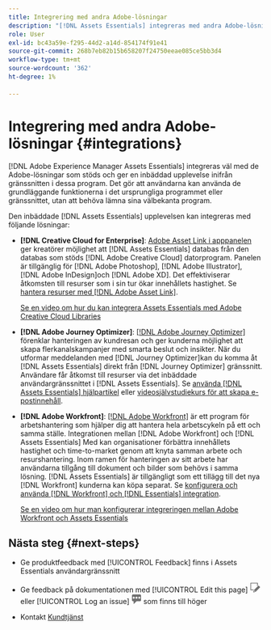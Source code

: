 ```yaml
---
title: Integrering med andra Adobe-lösningar
description: "[!DNL Assets Essentials] integreras med andra Adobe-lösningar och ger en inbäddad upplevelse inifrån det inbyggda programmet."
role: User
exl-id: bc43a59e-f295-44d2-a14d-854174f91e41
source-git-commit: 268b7eb82b15b658207f24750eeae085ce5bb3d4
workflow-type: tm+mt
source-wordcount: '362'
ht-degree: 1%

---
```


# Integrering med andra Adobe-lösningar {#integrations}

[!DNL Adobe Experience Manager Assets Essentials] integreras väl med de Adobe-lösningar som stöds och ger en inbäddad upplevelse inifrån gränssnitten i dessa program. Det gör att användarna kan använda de grundläggande funktionerna i det ursprungliga programmet eller gränssnittet, utan att behöva lämna sina välbekanta program.

Den inbäddade [!DNL Assets Essentials] upplevelsen kan integreras med följande lösningar:

* **[!DNL Creative Cloud for Enterprise]**: [Adobe Asset Link i apppanelen](https://www.adobe.com/creativecloud/business/enterprise/adobe-asset-link.html) ger kreatörer möjlighet att [!DNL Assets Essentials] databas från den databas som stöds [!DNL Adobe Creative Cloud] datorprogram. Panelen är tillgänglig för [!DNL Adobe Photoshop], [!DNL Adobe Illustrator], [!DNL Adobe InDesign]och [!DNL Adobe XD]. Det effektiviserar åtkomsten till resurser som i sin tur ökar innehållets hastighet. Se [hantera resurser med [!DNL Adobe Asset Link]](https://helpx.adobe.com/se/enterprise/using/manage-assets-using-adobe-asset-link.html).

   [Se en video om hur du kan integrera Assets Essentials med Adobe Creative Cloud Libraries](https://experienceleague.adobe.com/docs/experience-manager-learn/assets-essentials/creative-cloud.html)

* **[!DNL Adobe Journey Optimizer]**: [[!DNL Adobe Journey Optimizer]](https://business.adobe.com/products/journey-optimizer/adobe-journey-optimizer.html) förenklar hanteringen av kundresan och ger kunderna möjlighet att skapa flerkanalskampanjer med smarta beslut och insikter. När du utformar meddelanden med [!DNL Journey Optimizer]kan du komma åt [!DNL Assets Essentials] direkt från [!DNL Journey Optimizer] gränssnitt. Användare får åtkomst till resurser via det inbäddade användargränssnittet i [!DNL Assets Essentials]. Se [använda [!DNL Assets Essentials] hjälpartikel](https://experienceleague.adobe.com/docs/journey-optimizer/using/create-messages/assets-essentials.html) eller [videosjälvstudiekurs för att skapa e-postinnehåll](https://experienceleague.adobe.com/docs/journey-optimizer-learn/tutorials/create-messages/create-email-content-with-the-message-editor.html).

* **[!DNL Adobe Workfront]**: [[!DNL Adobe Workfront]](https://www.workfront.com/) är ett program för arbetshantering som hjälper dig att hantera hela arbetscykeln på ett och samma ställe. Integrationen mellan [!DNL Adobe Workfront] och [!DNL Assets Essentials] Med kan organisationer förbättra innehållets hastighet och time-to-market genom att knyta samman arbete och resurshantering. Inom ramen för hanteringen av sitt arbete har användarna tillgång till dokument och bilder som behövs i samma lösning. [!DNL Assets Essentials] är tillgängligt som ett tillägg till det nya [!DNL Workfront] kunderna kan köpa separat. Se [konfigurera och använda [!DNL Workfront] och [!DNL Essentials] integration](https://one.workfront.com/s/document-item?bundleId=the-new-workfront-experience&amp;topicId=Content%2FDocuments%2FAdobe_Workfront_for_Experience_Manager_Assets_Essentials%2F_workfront-for-aem-asset-essentials.htm).

   [Se en video om hur man konfigurerar integreringen mellan Adobe Workfront och Assets Essentials](https://experienceleague.adobe.com/docs/experience-manager-learn/assets-essentials/workfront/configure.html)

## Nästa steg {#next-steps}

* Ge produktfeedback med [!UICONTROL Feedback] finns i Assets Essentials användargränssnitt

* Ge feedback på dokumentationen med [!UICONTROL Edit this page] ![redigera sidan](assets/do-not-localize/edit-page.png) eller [!UICONTROL Log an issue] ![skapa ett GitHub-problem](assets/do-not-localize/github-issue.png) som finns till höger

* Kontakt [Kundtjänst](https://experienceleague.adobe.com/?support-solution=General#support)

<!-- TBD: Hiding this link till GA. Do not even include the beta mention as discussed with Greg. Beta is done with customers selected by the Accounts team. It is not an open Beta program. At GA, document this.

* **[[!DNL Creative Cloud Libraries]**: This integration will be made available in the future.

* **[[!DNL Adobe Studio]]**: This integration will be made available in the future.
-->
